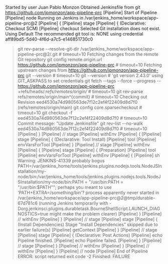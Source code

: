 Started by user Juan Pablo Monzon
Obtained Jenkinsfile from git https://github.com/jpmonzon/app-pipeline-prc
[Pipeline] Start of Pipeline
[Pipeline] node
Running on Jenkins in /var/jenkins_home/workspace/app-pipeline-prc@2
[Pipeline] {
[Pipeline] stage
[Pipeline] { (Declarative: Checkout SCM)
[Pipeline] checkout
Selected Git installation does not exist. Using Default
The recommended git tool is: NONE
using credential aff89bd5-5d40-4f6d-a7c5-e146851730c0
 > git rev-parse --resolve-git-dir /var/jenkins_home/workspace/app-pipeline-prc@2/.git # timeout=10
Fetching changes from the remote Git repository
 > git config remote.origin.url https://github.com/jpmonzon/app-pipeline-prc # timeout=10
Fetching upstream changes from https://github.com/jpmonzon/app-pipeline-prc
 > git --version # timeout=10
 > git --version # 'git version 2.43.0'
using GIT_ASKPASS to set credentials 
 > git fetch --tags --force --progress -- https://github.com/jpmonzon/app-pipeline-prc +refs/heads/*:refs/remotes/origin/* # timeout=10
 > git rev-parse refs/remotes/origin/main^{commit} # timeout=10
Checking out Revision eed4530a74d980563de7f12c2ef4f22409d8d7f0 (refs/remotes/origin/main)
 > git config core.sparsecheckout # timeout=10
 > git checkout -f eed4530a74d980563de7f12c2ef4f22409d8d7f0 # timeout=10
Commit message: "Update Jenkinsfile"
 > git rev-list --no-walk eed4530a74d980563de7f12c2ef4f22409d8d7f0 # timeout=10
[Pipeline] }
[Pipeline] // stage
[Pipeline] withEnv
[Pipeline] {
[Pipeline] stage
[Pipeline] { (Declarative: Tool Install)
[Pipeline] tool
[Pipeline] envVarsForTool
[Pipeline] }
[Pipeline] // stage
[Pipeline] withEnv
[Pipeline] {
[Pipeline] stage
[Pipeline] { (Preparation)
[Pipeline] tool
[Pipeline] envVarsForTool
[Pipeline] withEnv
[Pipeline] {
[Pipeline] sh
Warning: JENKINS-41339 probably bogus PATH=/var/jenkins_home/tools/jenkins.plugins.nodejs.tools.NodeJSInstallation/my-node/bin:/var/jenkins_home/tools/jenkins.plugins.nodejs.tools.NodeJSInstallation/my-node/bin:PATH = "/usr/bin:PATH = "/usr/bin:$PATH""; perhaps you meant to use ‘PATH+EXTRA=/something/bin’?
process apparently never started in /var/jenkins_home/workspace/app-pipeline-prc@2@tmp/durable-67d781c6
(running Jenkins temporarily with -Dorg.jenkinsci.plugins.durabletask.BourneShellScript.LAUNCH_DIAGNOSTICS=true might make the problem clearer)
[Pipeline] }
[Pipeline] // withEnv
[Pipeline] }
[Pipeline] // stage
[Pipeline] stage
[Pipeline] { (Install Dependencies)
Stage "Install Dependencies" skipped due to earlier failure(s)
[Pipeline] getContext
[Pipeline] }
[Pipeline] // stage
[Pipeline] stage
[Pipeline] { (Declarative: Post Actions)
[Pipeline] echo
Pipeline finished.
[Pipeline] echo
Pipeline failed.
[Pipeline] }
[Pipeline] // stage
[Pipeline] }
[Pipeline] // withEnv
[Pipeline] }
[Pipeline] // withEnv
[Pipeline] }
[Pipeline] // node
[Pipeline] End of Pipeline
ERROR: script returned exit code -2
Finished: FAILURE
